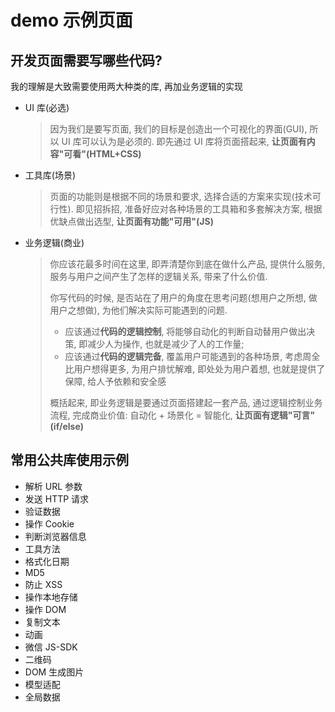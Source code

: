 # demo 示例页面

## 开发页面需要写哪些代码?

我的理解是大致需要使用两大种类的库, 再加业务逻辑的实现
* UI 库(必选)

  > 因为我们是要写页面, 我们的目标是创造出一个可视化的界面(GUI), 所以 UI 库可以认为是必须的. 即先通过 UI 库将页面搭起来, **让页面有内容"可看"(HTML+CSS)**
* 工具库(场景)

  > 页面的功能则是根据不同的场景和要求, 选择合适的方案来实现(技术可行性). 即见招拆招, 准备好应对各种场景的工具箱和多套解决方案, 根据优缺点做出选型, **让页面有功能"可用"(JS)**
* 业务逻辑(商业)

  > 你应该花最多时间在这里, 即弄清楚你到底在做什么产品, 提供什么服务, 服务与用户之间产生了怎样的逻辑关系, 带来了什么价值.
  >
  > 你写代码的时候, 是否站在了用户的角度在思考问题(想用户之所想, 做用户之想做), 为他们解决实际可能遇到的问题.
  > * 应该通过**代码的逻辑控制**, 将能够自动化的判断自动替用户做出决策, 即减少人为操作, 也就是减少了人的工作量;
  > * 应该通过**代码的逻辑完备**, 覆盖用户可能遇到的各种场景, 考虑周全比用户想得更多, 为用户排忧解难, 即处处为用户着想, 也就是提供了保障, 给人予依赖和安全感
  >
  > 概括起来, 即业务逻辑是要通过页面搭建起一套产品, 通过逻辑控制业务流程, 完成商业价值: 自动化 + 场景化 = 智能化, **让页面有逻辑"可言"(if/else)**

## 常用公共库使用示例

* 解析 URL 参数
* 发送 HTTP 请求
* 验证数据
* 操作 Cookie
* 判断浏览器信息
* 工具方法
* 格式化日期
* MD5
* 防止 XSS
* 操作本地存储
* 操作 DOM
* 复制文本
* 动画
* 微信 JS-SDK
* 二维码
* DOM 生成图片
* 模型适配
* 全局数据